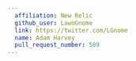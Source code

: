 ```yaml
---
  affiliation: New Relic
  github_user: LawnGnome
  link: https://twitter.com/LGnome
  name: Adam Harvey
  pull_request_number: 589
---
```

